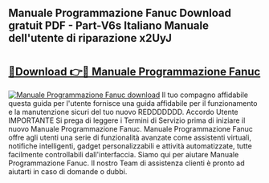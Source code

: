 ## Manuale Programmazione Fanuc Download gratuit PDF - Part-V6s Italiano Manuale dell'utente di riparazione x2UyJ

# <h2><a href="http://dfgsojj.blite.top/?on=Manuale+Programmazione+Fanuc">🔗Download 👉🔴 Manuale Programmazione Fanuc</a></h2>

[![Manuale Programmazione Fanuc download](https://i.imgur.com/lujVjoI.png)](http://dfgsojj.blite.top/?on=Manuale+Programmazione+Fanuc)
Il tuo compagno affidabile questa guida per l'utente fornisce una guida affidabile per il funzionamento e la manutenzione sicuri del tuo nuovo REDDDDDDD. Accordo Utente IMPORTANTE Si prega di leggere i Termini di Servizio prima di iniziare il nuovo Manuale Programmazione Fanuc. Manuale Programmazione Fanuc offre agli utenti una serie di funzionalità avanzate come assistenti virtuali, notifiche intelligenti, gadget personalizzabili e attività automatizzate, tutte facilmente controllabili dall'interfaccia. Siamo qui per aiutare Manuale Programmazione Fanuc. Il nostro Team di assistenza clienti è pronto ad aiutarti in caso di domande o dubbi.
